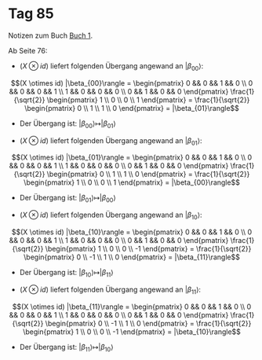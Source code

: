 # Tag 85

Notizen zum Buch [Buch 1](../Buch1.md).

Ab Seite 76:
* $(X \otimes id)$ liefert folgenden Übergang angewand an $|\beta_{00}\rangle$:
```math
(X \otimes id) |\beta_{00}\rangle
=
\begin{pmatrix}
0 && 0 && 1 && 0 \\
0 && 0 && 0 && 1 \\
1 && 0 && 0 && 0 \\
0 && 1 && 0 && 0
\end{pmatrix}
\frac{1}{\sqrt{2}}
\begin{pmatrix}
1 \\
0 \\
0 \\
1
\end{pmatrix}
=
\frac{1}{\sqrt{2}}
\begin{pmatrix}
0 \\
1 \\
1 \\
0
\end{pmatrix}
=
|\beta_{01}\rangle
```
* Der Übergang ist: $|\beta_{00}\rangle \longmapsto |\beta_{01}\rangle$

* $(X \otimes id)$ liefert folgenden Übergang angewand an $|\beta_{01}\rangle$:
```math
(X \otimes id) |\beta_{01}\rangle
=
\begin{pmatrix}
0 && 0 && 1 && 0 \\
0 && 0 && 0 && 1 \\
1 && 0 && 0 && 0 \\
0 && 1 && 0 && 0
\end{pmatrix}
\frac{1}{\sqrt{2}}
\begin{pmatrix}
0 \\
1 \\
1 \\
0
\end{pmatrix}
=
\frac{1}{\sqrt{2}}
\begin{pmatrix}
1 \\
0 \\
0 \\
1
\end{pmatrix}
=
|\beta_{00}\rangle
```
* Der Übergang ist: $|\beta_{01}\rangle \longmapsto |\beta_{00}\rangle$

* $(X \otimes id)$ liefert folgenden Übergang angewand an $|\beta_{10}\rangle$:
```math
(X \otimes id) |\beta_{10}\rangle
=
\begin{pmatrix}
0 && 0 && 1 && 0 \\
0 && 0 && 0 && 1 \\
1 && 0 && 0 && 0 \\
0 && 1 && 0 && 0
\end{pmatrix}
\frac{1}{\sqrt{2}}
\begin{pmatrix}
1 \\
0 \\
0 \\
-1
\end{pmatrix}
=
\frac{1}{\sqrt{2}}
\begin{pmatrix}
0 \\
-1 \\
1 \\
0
\end{pmatrix}
=
|\beta_{11}\rangle
```
* Der Übergang ist: $|\beta_{10}\rangle \longmapsto |\beta_{11}\rangle$


* $(X \otimes id)$ liefert folgenden Übergang angewand an $|\beta_{11}\rangle$:
```math
(X \otimes id) |\beta_{11}\rangle
=
\begin{pmatrix}
0 && 0 && 1 && 0 \\
0 && 0 && 0 && 1 \\
1 && 0 && 0 && 0 \\
0 && 1 && 0 && 0
\end{pmatrix}
\frac{1}{\sqrt{2}}
\begin{pmatrix}
0 \\
-1 \\
1 \\
0
\end{pmatrix}
=
\frac{1}{\sqrt{2}}
\begin{pmatrix}
1 \\
0 \\
0 \\
-1
\end{pmatrix}
=
|\beta_{10}\rangle
```
* Der Übergang ist: $|\beta_{11}\rangle \longmapsto |\beta_{10}\rangle$

